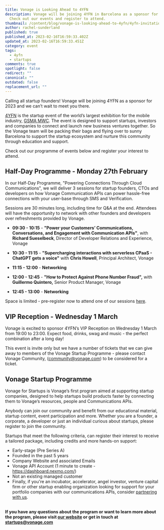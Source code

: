 ```yaml
---
title: Vonage is Looking Ahead to 4YFN
description: Vonage will be joining 4YFN in Barcelona as a sponsor for 2023.
  Check out our events and register to attend.
thumbnail: /content/blog/vonage-is-looking-ahead-to-4yfn/4yfn-invitation_blog-header.png
author: rachel-sunderland
published: true
published_at: 2023-02-16T16:59:33.402Z
updated_at: 2023-02-16T16:59:33.451Z
category: event
tags:
  - 4yfn
  - startups
comments: true
spotlight: false
redirect: ""
canonical: ""
outdated: false
replacement_url: ""
---
```

Calling all startup founders! Vonage will be joining 4YFN as a sponsor for 2023 and we can’t wait to meet you there. 

[4YFN](http://4yfn.com) is the startup event of the world’s largest exhibition for the mobile industry, [GSMA MWC](https://www.mwcbarcelona.com/). The event is designed to support startups, investors and companies to connect and launch new business ventures together. So the Vonage team will be packing their bags and flying over to sunny Barcelona to support the startup ecosystem and nurture this community through education and support.

Check out our programme of events below and register your interest to attend.

## Half-Day Programme - Monday 27th February

In our Half-Day Programme, "Powering Connections Through Cloud Communications", we will deliver 3 sessions for startup founders, CTOs and developers on how Vonage Communication APIs can power hassle-free connections with your user-base through SMS and Verification. 

Sessions are 30 minutes long, including time for Q&A at the end. Attendees will have the opportunity to network with other founders and developers over refreshments provided by Vonage.

* **09:30 - 10:15** - **"Power your Customers’ Communications, Conversations, and Engagement with Communication APIs"**, with **Richard Sueselbeck**, Director of Developer Relations and Experience, Vonage


* **10:30 - 11:15** - **"Supercharging interactions with serverless CPaaS - ChatGPT gets a voice"** with **Chris Howell**, Principal Architect, Vonage 
* **11:15 - 12:00** - **Networking**  
* **12:00 - 12:45** - **"How to Protect Against Phone Number Fraud",** with **Guillermo Quintero,** Senior Product Manager, Vonage
* **12:45 - 13:00** - **Networking**

Space is limited - pre-register now to attend one of our sessions [here](https://www.4yfn.com/session/powering-connections-through-cloud-communications/).

## VIP Reception - Wednesday 1 March

Vonage is excited to sponsor 4YFN’s VIP Reception on Wednesday 1 March from 19:00 to 23:00. Expect food, drinks, swag and music - the perfect combination after a long day!

This event is invite only but we have a number of tickets that we can give away to members of the Vonage Startup Programme - please contact Vonage Community, (community@vonage.com) to be considered for a ticket. 

## Vonage Startup Programme

Vonage for Startups is Vonage’s first program aimed at supporting startup companies, designed to help startups build products faster by connecting them to Vonage’s resources, people and Communications APIs.

Anybody can join our community and benefit from our educational material, startup content, event participation and more. Whether you are a founder, a corporate, a developer or just an individual curious about startups, please register to join the community.

Startups that meet the following criteria, can register their interest to receive a tailored package, including credits and more hands-on support:

* Early-stage (Pre Series A)
* Founded in the past 5 years
* Company Website and associated Emails
* Vonage API Account (1 minute to create - https://dashboard.nexmo.com/)
* Not an existing managed customer
* Finally, if you're an incubator, accelerator, angel investor, venture capital firm or other startup enabling organization looking for support for your portfolio companies with our communications APIs, consider [partnering with us](https://airtable.com/shrfGCnFnxWCkJ4xI).

**\
If you have any questions about the program or want to learn more about the program, please visit [our website](https://developer.vonage.com/en/startups) or get in touch at startups@vonage.com**